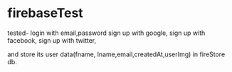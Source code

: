 # firebaseTest
tested-
login with email,password
sign up with google,
sign up with facebook,
sign up with twitter,

and store its user data(fname, lname,email,createdAt,userImg) in fireStore db.
